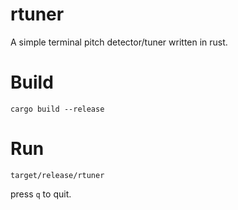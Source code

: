 # rtuner
A simple terminal pitch detector/tuner written in rust.

# Build

`cargo build --release`

# Run

`target/release/rtuner`

press `q` to quit.
